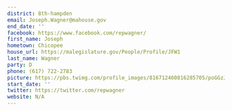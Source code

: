 ```yaml
---
district: 8th-hampden
email: Joseph.Wagner@mahouse.gov
end_date: ''
facebook: https://www.facebook.com/repwagner/
first_name: Joseph
hometown: Chicopee
house_url: https://malegislature.gov/People/Profile/JFW1
last_name: Wagner
party: D
phone: (617) 722-2783
picture: https://pbs.twimg.com/profile_images/816712460816285705/poGGzJAM_400x400.jpg
start_date: ''
twitter: https://twitter.com/repwagner
website: N/A
---
```

